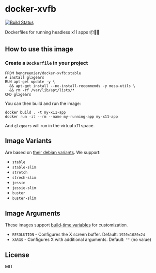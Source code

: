 # docker-xvfb

[![Build Status](https://dev.azure.com/bengreenier/docker-xvfb/_apis/build/status/bengreenier.docker-xvfb?branchName=master)](https://b3ngr33ni3r.visualstudio.com/docker-xvfb/_build/latest?definitionId=8&branchName=master)

Dockerfiles for running headless x11 apps 📦🤕✨

## How to use this image 

### Create a `Dockerfile` in your project

```
FROM bengreenier/docker-xvfb:stable
# install glxgears
RUN apt-get update -y \
  && apt-get install --no-install-recommends -y mesa-utils \
  && rm -rf /var/lib/apt/lists/*
CMD glxgears
```

You can then build and run the image:

```
docker build . -t my-x11-app
docker run -it --rm --name my-running-app my-x11-app
```

And `glxgears` will run in the virtual x11 space.

## Image Variants

Are based on [their debian variants](https://github.com/debuerreotype/docker-debian-artifacts). We support:

+ `stable`
+ `stable-slim`
+ `stretch`
+ `strech-slim`
+ `jessie`
+ `jessie-slim`
+ `buster`
+ `buster-slim`

## Image Arguments

These images support [build-time variables](https://docs.docker.com/engine/reference/commandline/build/#set-build-time-variables---build-arg) for customization.

+ `RESOLUTION` - Configures the X screen buffer. Default: `1920x1080x24`
+ `XARGS` - Configures X with additional arguments. Default: `""` (no value)

## License

MIT

